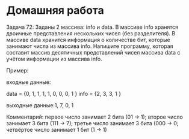 # Домашняя работа

Задача 72: Заданы 2 массива: info и data. В массиве info хранятся двоичные представления нескольких чисел (без разделителя). 
В массиве data хранится информация о количестве бит, которые занимают числа из массива info. 
Напишите программу, которая составит массив десятичных представлений чисел массива data с учётом информации из массива info.

Пример:

входные данные:

data = {0, 1, 1, 1, 1, 0, 0, 0, 1 }
info = {2, 3, 3, 1 }

выходные данные:1, 7, 0, 1

Комментарий: 
первое число занимает 2 бита (01 -> 1); 
второе число занимает 3 бита (111 -> 7); 
третье число занимает 3 бита (000 -> 0; 
четвёртое число занимает 1 бит (1 -> 1)
